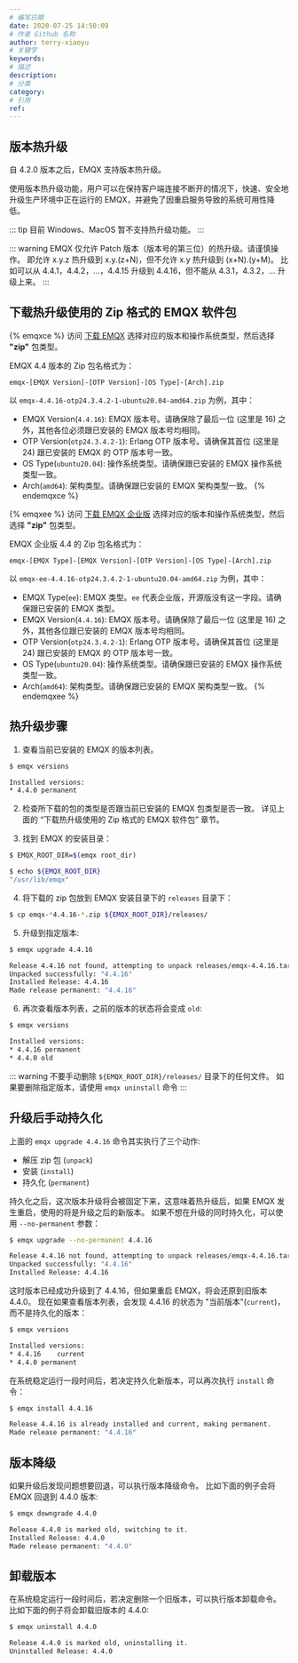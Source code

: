 ```yaml
---
# 编写日期
date: 2020-07-25 14:50:09
# 作者 Github 名称
author: terry-xiaoyu
# 关键字
keywords:
# 描述
description:
# 分类
category:
# 引用
ref:
---
```


## 版本热升级

自 4.2.0 版本之后，EMQX 支持版本热升级。

使用版本热升级功能，用户可以在保持客户端连接不断开的情况下，快速、安全地升级生产环境中正在运行的 EMQX，并避免了因重启服务导致的系统可用性降低。

::: tip
目前 Windows、MacOS 暂不支持热升级功能。
:::

::: warning
EMQX 仅允许 Patch 版本（版本号的第三位）的热升级。请谨慎操作。
即允许 x.y.z 热升级到 x.y.(z+N)，但不允许 x.y 热升级到 (x+N).(y+M)。
比如可以从 4.4.1，4.4.2，...，4.4.15 升级到 4.4.16，但不能从 4.3.1，4.3.2，... 升级上来。
:::

## 下载热升级使用的 Zip 格式的 EMQX 软件包

{% emqxce %}
访问 [下载 EMQX](https://www.emqx.com/zh/downloads?product=broker) 选择对应的版本和操作系统类型，然后选择 **"zip"** 包类型。

EMQX 4.4 版本的 Zip 包名格式为：

```
emqx-[EMQX Version]-[OTP Version]-[OS Type]-[Arch].zip
```

以 `emqx-4.4.16-otp24.3.4.2-1-ubuntu20.04-amd64.zip` 为例，其中：

- EMQX Version(`4.4.16`): EMQX 版本号。请确保除了最后一位 (这里是 16) 之外，其他各位必须跟已安装的 EMQX 版本号均相同。
- OTP Version(`otp24.3.4.2-1`): Erlang OTP 版本号。请确保其首位 (这里是 24) 跟已安装的 EMQX 的 OTP 版本号一致。
- OS Type(`ubuntu20.04`): 操作系统类型。请确保跟已安装的 EMQX 操作系统类型一致。
- Arch(`amd64`): 架构类型。请确保跟已安装的 EMQX 架构类型一致。
{% endemqxce %}

{% emqxee %}
访问 [下载 EMQX 企业版](https://www.emqx.com/zh/try?product=enterprise) 选择对应的版本和操作系统类型，然后选择 **"zip"** 包类型。

EMQX 企业版 4.4 的 Zip 包名格式为：

```
emqx-[EMQX Type]-[EMQX Version]-[OTP Version]-[OS Type]-[Arch].zip
```

以 `emqx-ee-4.4.16-otp24.3.4.2-1-ubuntu20.04-amd64.zip` 为例，其中：

- EMQX Type(`ee`): EMQX 类型。`ee` 代表企业版，开源版没有这一字段。请确保跟已安装的 EMQX 类型。
- EMQX Version(`4.4.16`): EMQX 版本号。请确保除了最后一位 (这里是 16) 之外，其他各位跟已安装的 EMQX 版本号均相同。
- OTP Version(`otp24.3.4.2-1`): Erlang OTP 版本号。请确保其首位 (这里是 24) 跟已安装的 EMQX 的 OTP 版本号一致。
- OS Type(`ubuntu20.04`): 操作系统类型。请确保跟已安装的 EMQX 操作系统类型一致。
- Arch(`amd64`): 架构类型。请确保跟已安装的 EMQX 架构类型一致。
{% endemqxee %}

## 热升级步骤

1. 查看当前已安装的 EMQX 的版本列表。

```bash
$ emqx versions

Installed versions:
* 4.4.0	permanent
```

2. 检查所下载的包的类型是否跟当前已安装的 EMQX 包类型是否一致。
   详见上面的 “下载热升级使用的 Zip 格式的 EMQX 软件包” 章节。

3. 找到 EMQX 的安装目录：

```bash
$ EMQX_ROOT_DIR=$(emqx root_dir)

$ echo ${EMQX_ROOT_DIR}
"/usr/lib/emqx"
```

4. 将下载的 zip 包放到 EMQX 安装目录下的 `releases` 目录下：

```bash
$ cp emqx-*4.4.16-*.zip ${EMQX_ROOT_DIR}/releases/
```

5. 升级到指定版本:

```bash
$ emqx upgrade 4.4.16

Release 4.4.16 not found, attempting to unpack releases/emqx-4.4.16.tar.gz
Unpacked successfully: "4.4.16"
Installed Release: 4.4.16
Made release permanent: "4.4.16"
```

6. 再次查看版本列表，之前的版本的状态将会变成 `old`:

```bash
$ emqx versions

Installed versions:
* 4.4.16 permanent
* 4.4.0	old
```

::: warning
不要手动删除 `${EMQX_ROOT_DIR}/releases/` 目录下的任何文件。
如果要删除指定版本，请使用 `emqx uninstall` 命令
:::

## 升级后手动持久化

上面的 `emqx upgrade 4.4.16` 命令其实执行了三个动作:

- 解压 zip 包 (`unpack`)
- 安装 (`install`)
- 持久化 (`permanent`)

持久化之后，这次版本升级将会被固定下来，这意味着热升级后，如果 EMQX 发生重启，使用的将是升级之后的新版本。
如果不想在升级的同时持久化，可以使用 `--no-permanent` 参数：

```bash
$ emqx upgrade --no-permanent 4.4.16

Release 4.4.16 not found, attempting to unpack releases/emqx-4.4.16.tar.gz
Unpacked successfully: "4.4.16"
Installed Release: 4.4.16
```

这时版本已经成功升级到了 4.4.16，但如果重启 EMQX，将会还原到旧版本 4.4.0。
现在如果查看版本列表，会发现 4.4.16 的状态为 "当前版本"(`current`)，而不是持久化的版本：

```bash
$ emqx versions

Installed versions:
* 4.4.16	current
* 4.4.0	permanent
```

在系统稳定运行一段时间后，若决定持久化新版本，可以再次执行 `install` 命令：

```bash
$ emqx install 4.4.16

Release 4.4.16 is already installed and current, making permanent.
Made release permanent: "4.4.16"
```

## 版本降级

如果升级后发现问题想要回退，可以执行版本降级命令。
比如下面的例子会将 EMQX 回退到 4.4.0 版本:

```bash
$ emqx downgrade 4.4.0

Release 4.4.0 is marked old, switching to it.
Installed Release: 4.4.0
Made release permanent: "4.4.0"
```

## 卸载版本

在系统稳定运行一段时间后，若决定删除一个旧版本，可以执行版本卸载命令。
比如下面的例子将会卸载旧版本的 4.4.0:

```bash
$ emqx uninstall 4.4.0

Release 4.4.0 is marked old, uninstalling it.
Uninstalled Release: 4.4.0
```
